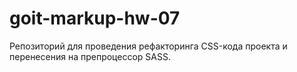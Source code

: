 # goit-markup-hw-07
Репозиторий для проведения рефакторинга CSS-кода проекта и перенесения на препроцессор SASS.
